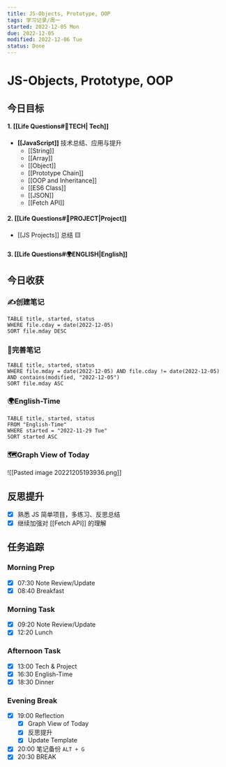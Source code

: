 ```yaml
---
title: JS-Objects, Prototype, OOP
tags: 学习记录/周一
started: 2022-12-05 Mon
due: 2022-12-05
modified: 2022-12-06 Tue
status: Done
---
```

# JS-Objects, Prototype, OOP
## 今日目标
#### 1. [[Life Questions#🚀TECH| Tech]]
- **[[JavaScript]]** 技术总结、应用与提升
	- [[String]]
	- [[Array]]
	- [[Object]]
	- [[Prototype Chain]]
	- [[OOP and Inheritance]]
	- [[ES6 Class]]
	- [[JSON]]
	- [[Fetch API]]
#### 2. [[Life Questions#🚀PROJECT|Project]]
- [[JS Projects]] 总结 🟨
#### 3. [[Life Questions#🌍ENGLISH|English]]
## 今日收获
### ✍️创建笔记

```dataview
TABLE title, started, status
WHERE file.cday = date(2022-12-05)
SORT file.mday DESC
```

### 📝完善笔记

```dataview
TABLE title, started, status
WHERE file.mday = date(2022-12-05) AND file.cday != date(2022-12-05) AND contains(modified, "2022-12-05")
SORT file.mday ASC
```

### 🌍English-Time

```dataview
TABLE title, started, status
FROM "English-Time"
WHERE started = "2022-11-29 Tue"
SORT started ASC
```

### 🗺️Graph View of Today
![[Pasted image 20221205193936.png]]
## 反思提升
- [x] 熟悉 JS 简单项目，多练习、反思总结
- [x] 继续加强对 [[Fetch API]] 的理解
## 任务追踪
### Morning Prep
- [x] 07:30 Note Review/Update
- [x] 08:40 Breakfast
### Morning Task
- [x] 09:20 Note Review/Update
- [x] 12:20 Lunch
### Afternoon Task
- [x] 13:00 Tech & Project
- [x] 16:30 English-Time
- [x] 18:30 Dinner
### Evening Break
- [x] 19:00 Reflection
	- [x] Graph View of Today
	- [x] 反思提升
	- [x] Update Template 
- [x] 20:00 笔记备份 `ALT + G`
- [x] 20:30 BREAK